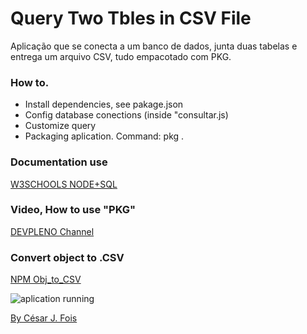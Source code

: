 # Query Two Tbles in CSV File


Aplicação que se conecta a um banco de dados, junta duas tabelas e entrega um arquivo CSV, tudo empacotado com PKG.

### How to.

- Install dependencies, see pakage.json
- Config database conections (inside "consultar.js)
- Customize query
- Packaging aplication.  Command: pkg .

### Documentation use 

[W3SCHOOLS NODE+SQL](https://www.w3schools.com/nodejs/nodejs_mysql_select.asp)

### Video, How to use "PKG"

[DEVPLENO Channel](https://www.youtube.com/watch?v=pZNeUcCPwEs&t=218s)

### Convert object to .CSV

[NPM Obj_to_CSV](https://www.npmjs.com/package/objects-to-csv)


![aplication running](https://drive.google.com/open?id=1zGWa2-JbzQedDh_nbrN7Ls-7Nzc6BBbH)


[By César J. Fois](https://cesarfois.github.io/)



